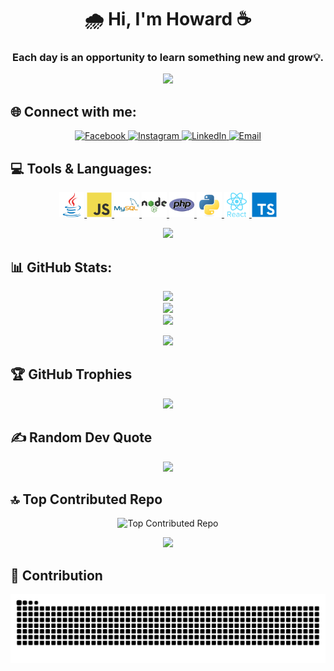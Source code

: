 <h1 align="center">🌧️ Hi, I'm Howard ☕</h1>
<h3 align="center">Each day is an opportunity to learn something new and grow💡.</h3>

<p align="center">
  <img src="https://github.com/user-attachments/assets/d82e1833-57f9-41cd-afbc-804a71baf321">
</p>

## 🌐 Connect with me:
<p align="center">
  <a href="https://www.facebook.com/hawaard">
    <img src="https://img.shields.io/badge/Facebook-%231877F2.svg?logo=Facebook&logoColor=white" alt="Facebook">
  </a>
  <a href="https://www.instagram.com/_haawaard">
    <img src="https://img.shields.io/badge/Instagram-%23E4405F.svg?logo=Instagram&logoColor=white" alt="Instagram">
  </a>
  <a href="https://www.linkedin.com/in/howard-ocampo-6b2332341">
    <img src="https://img.shields.io/badge/LinkedIn-%230077B5.svg?logo=linkedin&logoColor=white" alt="LinkedIn">
  </a>
  <a href="mailto:howardocampo2004@gmail.com">
    <img src="https://img.shields.io/badge/Email-D14836?logo=gmail&logoColor=white" alt="Email">
  </a>
</p>

## 💻 Tools & Languages:
<p align="center">
    <a href="https://www.java.com" target="_blank" rel="noreferrer">
        <img src="https://raw.githubusercontent.com/devicons/devicon/master/icons/java/java-original.svg" alt="java" width="40" height="40"/>
    </a>
    <a href="https://developer.mozilla.org/en-US/docs/Web/JavaScript" target="_blank" rel="noreferrer">
        <img src="https://raw.githubusercontent.com/devicons/devicon/master/icons/javascript/javascript-original.svg" alt="javascript" width="40" height="40"/>
    </a>
    <a href="https://www.mysql.com/" target="_blank" rel="noreferrer">
        <img src="https://raw.githubusercontent.com/devicons/devicon/master/icons/mysql/mysql-original-wordmark.svg" alt="mysql" width="40" height="40"/>
    </a>
    <a href="https://nodejs.org" target="_blank" rel="noreferrer">
        <img src="https://raw.githubusercontent.com/devicons/devicon/master/icons/nodejs/nodejs-original-wordmark.svg" alt="nodejs" width="40" height="40"/>
    </a>
    <a href="https://www.php.net" target="_blank" rel="noreferrer">
        <img src="https://raw.githubusercontent.com/devicons/devicon/master/icons/php/php-original.svg" alt="php" width="40" height="40"/>
    </a>
    <a href="https://www.python.org" target="_blank" rel="noreferrer">
        <img src="https://raw.githubusercontent.com/devicons/devicon/master/icons/python/python-original.svg" alt="python" width="40" height="40"/>
    </a>
    <a href="https://reactjs.org/" target="_blank" rel="noreferrer">
        <img src="https://raw.githubusercontent.com/devicons/devicon/master/icons/react/react-original-wordmark.svg" alt="react" width="40" height="40"/>
    </a>
    <a href="https://www.typescriptlang.org/" target="_blank" rel="noreferrer">
        <img src="https://raw.githubusercontent.com/devicons/devicon/master/icons/typescript/typescript-original.svg" alt="typescript" width="40" height="40"/>
    </a>
</p>


<p align="center">
  <img src="https://github.com/user-attachments/assets/9850d5b0-c0fb-45a8-93b4-752abf930327">
</p>

## 📊 GitHub Stats:
<p align="center">
  <img src="https://github-readme-stats.vercel.app/api?username=haawaard&theme=radical&hide_border=true&include_all_commits=false&count_private=false">
  <br/>
  <img src="https://nirzak-streak-stats.vercel.app/?user=haawaard&theme=radical&hide_border=true">
  <br/>
  <img src="https://github-readme-stats.vercel.app/api/top-langs/?username=haawaard&theme=radical&hide_border=true&include_all_commits=false&count_private=false&layout=compact">
</p>

<p align="center">
  <img src="https://github.com/user-attachments/assets/ec78a61c-485b-42a8-837a-2ebc7955894a">
</p>


## 🏆 GitHub Trophies
<p align="center">
  <img src="https://github-profile-trophy.vercel.app/?username=haawaard&theme=radical&no-frame=true&no-bg=true&margin-w=4">
</p>

## ✍️ Random Dev Quote
<p align="center">
  <img src="https://quotes-github-readme.vercel.app/api?type=horizontal&theme=radical">
</p>

## 🔝 Top Contributed Repo
<p align="center">
  <img src="https://github-contributor-stats.vercel.app/api?username=haawaard&limit=5&theme=radical&combine_all_yearly_contributions=true&hide_border=true" style="border:none;" alt="Top Contributed Repo">
</p>

<p align="center">
  <img src="https://github.com/user-attachments/assets/566bfcdb-96e1-4dea-bbc5-cc875a130883">
</p>

## 🐍 Contribution

<div align="center">
  <picture>
    <source media="(prefers-color-scheme: dark)" srcset="https://raw.githubusercontent.com/haawaard/haawaard/output/github-snake-dark.svg" />
    <source media="(prefers-color-scheme: light)" srcset="https://raw.githubusercontent.com/haawaard/haawaard/output/github-snake.svg" />
    <img alt="github-snake" src="https://raw.githubusercontent.com/haawaard/haawaard/output/github-snake.svg" />
  </picture>
</div>
